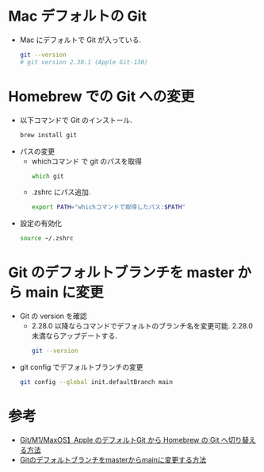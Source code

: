 # Mac デフォルトの Git
* Mac にデフォルトで Git が入っている.
  ```zsh
  git --version
  # git version 2.30.1 (Apple Git-130)
  ```
  
# Homebrew での Git への変更
* 以下コマンドで Git のインストール.
  ```zsh
  brew install git
  ```
* パスの変更
  * whichコマンド で git のパスを取得
    ```zsh
    which git
    ```
  * .zshrc にパス追加.
    ```zsh
    export PATH="whichコマンドで取得したパス:$PATH"
    ```
* 設定の有効化
  ```zsh
  source ~/.zshrc
  ```

# Git のデフォルトブランチを master から main に変更
* Git の version を確認
  * 2.28.0 以降ならコマンドでデフォルトのブランチ名を変更可能. 2.28.0 未満ならアップデートする.
    ```zsh
    git --version
    ```
* git config でデフォルトブランチの変更
    ```zsh
    git config --global init.defaultBranch main
    ```

# 参考
* [Git/M1/MaxOS】Apple のデフォルトGit から Homebrew の Git へ切り替える方法](https://44igarashi.hatenablog.com/entry/m1_homebrew_git_install)
* [Gitのデフォルトブランチをmasterからmainに変更する方法](https://qiita.com/fk_chang/items/a4839a595fef9a2c3724)
    

